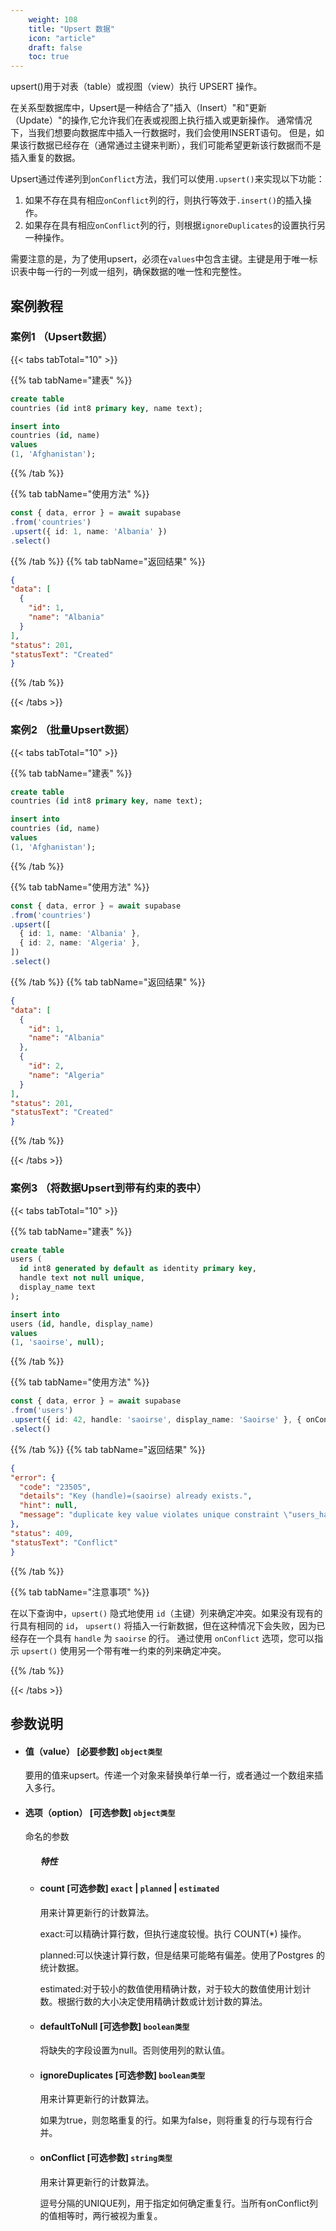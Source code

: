 ```yaml
---
    weight: 108
    title: "Upsert 数据"
    icon: "article"
    draft: false
    toc: true
---
```


upsert()用于对表（table）或视图（view）执行 UPSERT 操作。

在关系型数据库中，Upsert是一种结合了"插入（Insert）"和"更新（Update）"的操作,它允许我们在表或视图上执行插入或更新操作。
通常情况下，当我们想要向数据库中插入一行数据时，我们会使用INSERT语句。
但是，如果该行数据已经存在（通常通过主键来判断），我们可能希望更新该行数据而不是插入重复的数据。

Upsert通过传递列到`onConflict`方法，我们可以使用`.upsert()`来实现以下功能：

1. 如果不存在具有相应`onConflict`列的行，则执行等效于`.insert()`的插入操作。
2. 如果存在具有相应`onConflict`列的行，则根据`ignoreDuplicates`的设置执行另一种操作。

需要注意的是，为了使用upsert，必须在`values`中包含主键。主键是用于唯一标识表中每一行的一列或一组列，确保数据的唯一性和完整性。


## 案例教程

### 案例1 （Upsert数据）

{{< tabs tabTotal="10" >}}
 

{{% tab tabName="建表" %}}



  ```sql
create table
  countries (id int8 primary key, name text);

insert into
  countries (id, name)
values
  (1, 'Afghanistan');
  ```



{{% /tab %}}

{{% tab tabName="使用方法" %}}



  ```ts
const { data, error } = await supabase
  .from('countries')
  .upsert({ id: 1, name: 'Albania' })
  .select()
  ```



{{% /tab %}}
{{% tab tabName="返回结果" %}}



  ```json
{
  "data": [
    {
      "id": 1,
      "name": "Albania"
    }
  ],
  "status": 201,
  "statusText": "Created"
}
  ```


{{% /tab %}}

{{< /tabs >}}



### 案例2 （批量Upsert数据）

{{< tabs tabTotal="10" >}}
 

{{% tab tabName="建表" %}}



  ```sql
create table
  countries (id int8 primary key, name text);

insert into
  countries (id, name)
values
  (1, 'Afghanistan');
  ```



{{% /tab %}}

{{% tab tabName="使用方法" %}}



  ```ts
const { data, error } = await supabase
  .from('countries')
  .upsert([
    { id: 1, name: 'Albania' },
    { id: 2, name: 'Algeria' },
  ])
  .select()
  ```



{{% /tab %}}
{{% tab tabName="返回结果" %}}



  ```json
{
  "data": [
    {
      "id": 1,
      "name": "Albania"
    },
    {
      "id": 2,
      "name": "Algeria"
    }
  ],
  "status": 201,
  "statusText": "Created"
}
  ```


{{% /tab %}}

{{< /tabs >}}


### 案例3 （将数据Upsert到带有约束的表中）

{{< tabs tabTotal="10" >}}
 

{{% tab tabName="建表" %}}



  ```sql
create table
  users (
    id int8 generated by default as identity primary key,
    handle text not null unique,
    display_name text
  );

insert into
  users (id, handle, display_name)
values
  (1, 'saoirse', null);
  ```



{{% /tab %}}

{{% tab tabName="使用方法" %}}



  ```ts
const { data, error } = await supabase
  .from('users')
  .upsert({ id: 42, handle: 'saoirse', display_name: 'Saoirse' }, { onConflict: 'handle' })
  .select()
  ```



{{% /tab %}}
{{% tab tabName="返回结果" %}}



  ```json
{
  "error": {
    "code": "23505",
    "details": "Key (handle)=(saoirse) already exists.",
    "hint": null,
    "message": "duplicate key value violates unique constraint \"users_handle_key\""
  },
  "status": 409,
  "statusText": "Conflict"
}
  ```



{{% /tab %}}

{{% tab tabName="注意事项" %}}



在以下查询中，`upsert()` 隐式地使用 `id`（主键）列来确定冲突。如果没有现有的行具有相同的 `id`，
`upsert()` 将插入一行新数据，但在这种情况下会失败，因为已经存在一个具有 `handle` 为 `saoirse` 的行。
通过使用 `onConflict` 选项，您可以指示 `upsert()` 使用另一个带有唯一约束的列来确定冲突。




{{% /tab %}}

{{< /tabs >}}



## 参数说明

<ul className="method-list-group">
  
<li className="method-list-item">
  <h4 className="method-list-item-label">
    <span className="method-list-item-label-name">
      值（value）
    </span>
    <span className="method-list-item-label-badge required">
      [必要参数]
    </span>
    <span className="method-list-item-validation">
      <code>object类型</code>
    </span>
  </h4>
  <div class="method-list-item-description">

要用的值来upsert。传递一个对象来替换单行单一行，或者通过一个数组来插入多行。

  </div>
  
</li>


<li className="method-list-item">
  <h4 className="method-list-item-label">
    <span className="method-list-item-label-name">
      选项（option）
    </span>
    <span className="method-list-item-label-badge required">
      [可选参数]
    </span>
    <span className="method-list-item-validation">
      <code>object类型</code>
    </span>
  </h4>
  <div class="method-list-item-description">

命名的参数

  </div>
  
<ul className="method-list-group">
  <h5 class="method-list-title method-list-title-isChild expanded">特性</h5>

<li className="method-list-item">
  <h4 className="method-list-item-label">
    <span className="method-list-item-label-name">
      count
    </span>
    <span className="method-list-item-label-badge false">
      [可选参数]
    </span>
    <span className="method-list-item-validation">
      <code>exact</code> | <code>planned</code> | <code>estimated</code>
    </span>
  </h4>
  <div class="method-list-item-description">

用来计算更新行的计数算法。

exact:可以精确计算行数，但执行速度较慢。执行 COUNT(*) 操作。

planned:可以快速计算行数，但是结果可能略有偏差。使用了Postgres
的统计数据。

estimated:对于较小的数值使用精确计数，对于较大的数值使用计划计数。根据行数的大小决定使用精确计数或计划计数的算法。



  </div>
  
</li>




<li className="method-list-item">
  <h4 className="method-list-item-label">
    <span className="method-list-item-label-name">
      defaultToNull
    </span>
    <span className="method-list-item-label-badge false">
      [可选参数]
    </span>
    <span className="method-list-item-validation">
      <code>boolean类型</code>
    </span>
  </h4>
  <div class="method-list-item-description">

将缺失的字段设置为null。否则使用列的默认值。

  </div>
  
</li>









<li className="method-list-item">
  <h4 className="method-list-item-label">
    <span className="method-list-item-label-name">
      ignoreDuplicates
    </span>
    <span className="method-list-item-label-badge false">
      [可选参数]
    </span>
    <span className="method-list-item-validation">
      <code>boolean类型</code>
    </span>
  </h4>
  <div class="method-list-item-description">

用来计算更新行的计数算法。

如果为true，则忽略重复的行。如果为false，则将重复的行与现有行合并。

  </div>
  
</li>





<li className="method-list-item">
  <h4 className="method-list-item-label">
    <span className="method-list-item-label-name">
      onConflict
    </span>
    <span className="method-list-item-label-badge false">
      [可选参数]
    </span>
    <span className="method-list-item-validation">
      <code>string类型</code>
    </span>
  </h4>
  <div class="method-list-item-description">

用来计算更新行的计数算法。

逗号分隔的UNIQUE列，用于指定如何确定重复行。当所有onConflict列的值相等时，两行被视为重复。

  </div>
  
</li>








</ul>

</li>

</ul>
